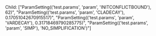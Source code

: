 Child: ["ParamSetting(('test.params', 'param', 'INITCONFLICTBOUND'), 62)", "ParamSetting(('test.params', 'param', 'CLADECAY'), 0.17051042670915517)", "ParamSetting(('test.params', 'param', 'VARDECAY'), 0.31718469790285775)", "ParamSetting(('test.params', 'param', 'SIMP'), 'NO_SIMPLIFICATION')"]